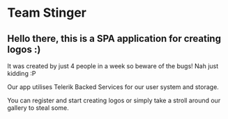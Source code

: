 # Team Stinger
## Hello there, this is a SPA application for creating logos :)
It was created by just 4 people in a week so beware of the bugs! Nah just kidding :P

Our app utilises Telerik Backed Services for our user system and storage.

You can register and start creating logos or simply take a stroll around our gallery to steal some.
